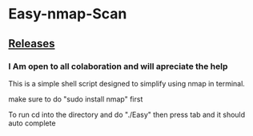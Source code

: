 # Easy-nmap-Scan
## **[Releases](https://github.com/Maraz2oose/Easy-nmap-Scan/releases/latest)**

### **I Am open to all colaboration and will apreciate the help**

This is a simple shell script designed to simplify using nmap in terminal.

make sure to do "sudo install nmap" first

To run cd into the directory and do "./Easy" then press tab and it should auto complete
